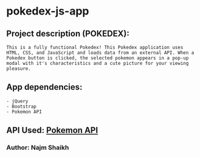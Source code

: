# pokedex-js-app
 

## Project description (POKEDEX):

	This is a fully functional Pokedex! This Pokedex application uses HTML, CSS, and JavaScript and loads data from an external API. When a Pokedex button is clicked, the selected pokemon appears in a pop-up modal with it's characteristics and a cute picture for your viewing pleasure. 


## App dependencies: 
	- jQuery
	- Bootstrap
	- Pokemon API

## API Used: [Pokemon API](https://pokeapi.co/)

### Author: **Najm Shaikh**

